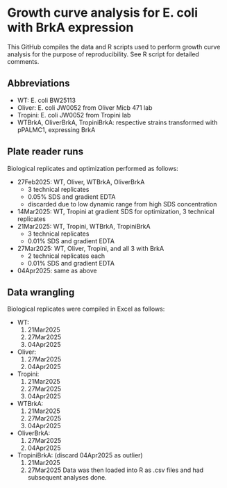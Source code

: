 # Growth curve analysis for E. coli with BrkA expression

This GitHub compiles the data and R scripts used to perform growth curve analysis for the purpose of reproducibility. See R script for detailed comments.

## Abbreviations
- WT: E. coli BW25113
- Oliver: E. coli JW0052 from Oliver Micb 471 lab
- Tropini: E. coli JW0052 from Tropini lab
- WTBrkA, OliverBrkA, TropiniBrkA: respective strains transformed with pPALMC1, expressing BrkA

## Plate reader runs
Biological replicates and optimization performed as follows:
- 27Feb2025: WT, Oliver, WTBrkA, OliverBrkA
  - 3 technical replicates
  - 0.05% SDS and gradient EDTA
  - discarded due to low dynamic range from high SDS concentration
- 14Mar2025: WT, Tropini at gradient SDS for optimization, 3 technical replicates
- 21Mar2025: WT, Tropini, WTBrkA, TropiniBrkA
  - 3 technical replicates
  - 0.01% SDS and gradient EDTA
- 27Mar2025: WT, Oliver, Tropini, and all 3 with BrkA
  - 2 technical replicates each
  - 0.01% SDS and gradient EDTA
- 04Apr2025: same as above

## Data wrangling
Biological replicates were compiled in Excel as follows:
- WT:
  1) 21Mar2025
  2) 27Mar2025
  3) 04Apr2025
- Oliver:
  1) 27Mar2025
  2) 04Apr2025
- Tropini:
  1) 21Mar2025
  2) 27Mar2025
  3) 04Apr2025
- WTBrkA:
  1) 21Mar2025
  2) 27Mar2025
  3) 04Apr2025
- OliverBrkA:
  1) 27Mar2025
  2) 04Apr2025
- TropiniBrkA: (discard 04Apr2025 as outlier)
  1) 21Mar2025
  2) 27Mar2025
Data was then loaded into R as .csv files and had subsequent analyses done.
